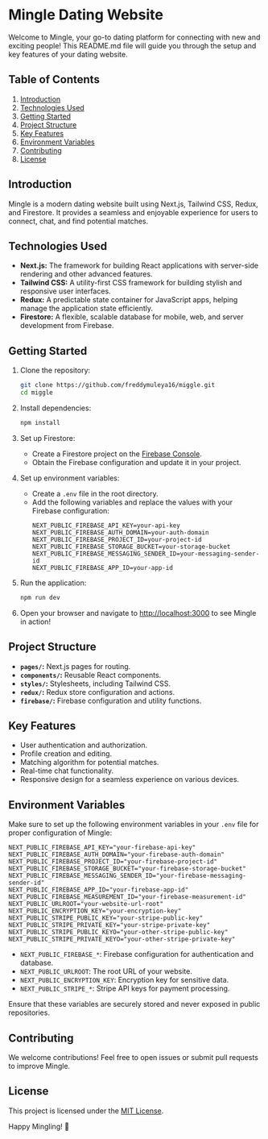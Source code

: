  # Mingle Dating Website

Welcome to Mingle, your go-to dating platform for connecting with new and exciting people! This README.md file will guide you through the setup and key features of your dating website.

## Table of Contents
1. [Introduction](#introduction)
2. [Technologies Used](#technologies-used)
3. [Getting Started](#getting-started)
4. [Project Structure](#project-structure)
5. [Key Features](#key-features)
6. [Environment Variables](#environment-variables)
7. [Contributing](#contributing)
8. [License](#license)

## Introduction
Mingle is a modern dating website built using Next.js, Tailwind CSS, Redux, and Firestore. It provides a seamless and enjoyable experience for users to connect, chat, and find potential matches.

## Technologies Used
- **Next.js:** The framework for building React applications with server-side rendering and other advanced features.
- **Tailwind CSS:** A utility-first CSS framework for building stylish and responsive user interfaces.
- **Redux:** A predictable state container for JavaScript apps, helping manage the application state efficiently.
- **Firestore:** A flexible, scalable database for mobile, web, and server development from Firebase.

## Getting Started
1. Clone the repository:
   ```bash
   git clone https://github.com/freddymuleya16/miggle.git
   cd miggle
   ```

2. Install dependencies:
   ```bash
   npm install
   ```

3. Set up Firestore:
   - Create a Firestore project on the [Firebase Console](https://console.firebase.google.com/).
   - Obtain the Firebase configuration and update it in your project.

4. Set up environment variables:
   - Create a `.env` file in the root directory.
   - Add the following variables and replace the values with your Firebase configuration:
     ```dotenv
     NEXT_PUBLIC_FIREBASE_API_KEY=your-api-key
     NEXT_PUBLIC_FIREBASE_AUTH_DOMAIN=your-auth-domain
     NEXT_PUBLIC_FIREBASE_PROJECT_ID=your-project-id
     NEXT_PUBLIC_FIREBASE_STORAGE_BUCKET=your-storage-bucket
     NEXT_PUBLIC_FIREBASE_MESSAGING_SENDER_ID=your-messaging-sender-id
     NEXT_PUBLIC_FIREBASE_APP_ID=your-app-id
     ```

5. Run the application:
   ```bash
   npm run dev
   ```

6. Open your browser and navigate to [http://localhost:3000](http://localhost:3000) to see Mingle in action!

## Project Structure
- **`pages/`:** Next.js pages for routing.
- **`components/`:** Reusable React components.
- **`styles/`:** Stylesheets, including Tailwind CSS.
- **`redux/`:** Redux store configuration and actions.
- **`firebase/`:** Firebase configuration and utility functions.

## Key Features
- User authentication and authorization.
- Profile creation and editing.
- Matching algorithm for potential matches.
- Real-time chat functionality.
- Responsive design for a seamless experience on various devices.

## Environment Variables

Make sure to set up the following environment variables in your `.env` file for proper configuration of Mingle:

```dotenv
NEXT_PUBLIC_FIREBASE_API_KEY="your-firebase-api-key"
NEXT_PUBLIC_FIREBASE_AUTH_DOMAIN="your-firebase-auth-domain"
NEXT_PUBLIC_FIREBASE_PROJECT_ID="your-firebase-project-id"
NEXT_PUBLIC_FIREBASE_STORAGE_BUCKET="your-firebase-storage-bucket"
NEXT_PUBLIC_FIREBASE_MESSAGING_SENDER_ID="your-firebase-messaging-sender-id"
NEXT_PUBLIC_FIREBASE_APP_ID="your-firebase-app-id"
NEXT_PUBLIC_FIREBASE_MEASUREMENT_ID="your-firebase-measurement-id"
NEXT_PUBLIC_URLROOT="your-website-url-root"
NEXT_PUBLIC_ENCRYPTION_KEY="your-encryption-key"
NEXT_PUBLIC_STRIPE_PUBLIC_KEY="your-stripe-public-key"
NEXT_PUBLIC_STRIPE_PRIVATE_KEY="your-stripe-private-key"
NEXT_PUBLIC_STRIPE_PUBLIC_KEYO="your-other-stripe-public-key"
NEXT_PUBLIC_STRIPE_PRIVATE_KEYO="your-other-stripe-private-key"
```

- `NEXT_PUBLIC_FIREBASE_*`: Firebase configuration for authentication and database.
- `NEXT_PUBLIC_URLROOT`: The root URL of your website.
- `NEXT_PUBLIC_ENCRYPTION_KEY`: Encryption key for sensitive data.
- `NEXT_PUBLIC_STRIPE_*`: Stripe API keys for payment processing.

Ensure that these variables are securely stored and never exposed in public repositories.

## Contributing
We welcome contributions! Feel free to open issues or submit pull requests to improve Mingle.

## License
This project is licensed under the [MIT License](LICENSE).

Happy Mingling! 🎉
```

